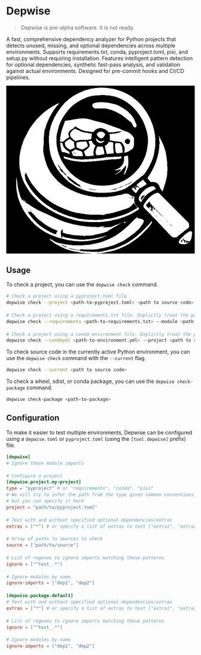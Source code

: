 # Depwise

> Depwise is pre-alpha software. It is not ready.

A fast, comprehensive dependency analyzer for Python projects that detects unused, missing, and optional dependencies across multiple environments. Supports requirements.txt, conda, pyproject.toml, pixi, and setup.py without requiring installation. Features intelligent pattern detection for optional dependencies, synthetic fast-pass analysis, and validation against actual environments. Designed for pre-commit hooks and CI/CD pipelines.

![Depwise Logo](depwise_logo.png)

## Usage


To check a project, you can use the `depwise check` command.

```bash
# Check a project using a pyproject.toml file
depwise check --project <path-to-pyproject.toml> <path to source code>

# Check a project using a requirements.txt file. Explictly treat the path as a module and not recursively check subdirectories.
depwise check --requirements <path-to-requirements.txt> --module <path to source code>

# Check a project using a conda environment file. Explictly treat the path as a project and recursively check subdirectories.
depwise check --condayml <path-to-environment.yml> --project <path to source code>
```

To check source code in the currently active Python environment, you can use the `depwise check` command with the `--current` flag.

```bash
depwise check --current <path to source code>
```

To check a wheel, sdist, or conda package, you can use the `depwise check-package` command.

```bash
depwise check-package <path-to-package>
```

## Configuration

To make it easier to test multiple environments, Depwise can be configured using a `depwise.toml` or `pyproject.toml` (using the `[tool.depwise]` prefix) file.

```toml
[depwise]
# Ignore these module imports

# Configure a project
[depwise.project.my-project]
type = "pyproject" # or "requirements", "conda", "pixi"
# We will try to infer the path from the type given common conventions,
# but you can specify it here
project = "path/to/pyproject.toml"

# Test with and without specified optional-dependencies/extras
extras = ["*"] # or specify a list of extras to test ["extra1", "extra2"]

# Array of paths to sources to check
source = ["path/to/source"]

# List of regexes to ignore imports matching these patterns
ignore = ["^test_.*"]

# Ignore modules by name
ignore-imports = ["dep1", "dep2"]

[depwise.package.default]
# Test with and without specified optional-dependencies/extras
extras = ["*"] # or specify a list of extras to test ["extra1", "extra2"]

# List of regexes to ignore imports matching these patterns
ignore = ["^test_.*"]

# Ignore modules by name
ignore-imports = ["dep1", "dep2"]



```
